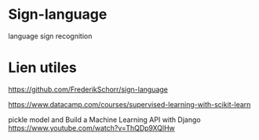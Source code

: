 # Sign-language
language sign recognition
# Lien utiles 
https://github.com/FrederikSchorr/sign-language

https://www.datacamp.com/courses/supervised-learning-with-scikit-learn


pickle model and Build a Machine Learning API with Django 
https://www.youtube.com/watch?v=ThQDp9XQlHw
